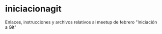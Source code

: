 # iniciacionagit
Enlaces, instrucciones y archivos relativos al meetup de febrero "Iniciación a Git"
